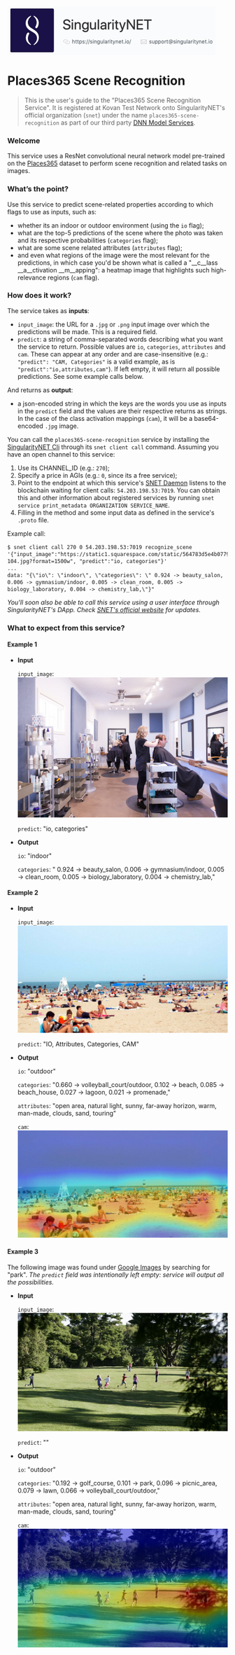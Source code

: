 [issue-template]: ../../../issues/new?template=BUG_REPORT.md
[feature-template]: ../../../issues/new?template=FEATURE_REQUEST.md

![singnetlogo](../assets/singnet-logo.jpg?raw=true 'SingularityNET')

# Places365 Scene Recognition

> This is the user's guide to the "Places365 Scene Recognition Service". It is registered at Kovan Test Network onto SingularityNET's official organization (`snet`) under the name `places365-scene-recognition` as part of our third party [DNN Model Services](https://github.com/singnet/dnn-model-services).

### Welcome

This service uses a ResNet convolutional neural network model pre-trained on the [Places365](http://places2.csail.mit.edu/download.html) dataset to perform scene recognition and related tasks on images. 

### What’s the point?

Use this service to predict scene-related properties according to which flags to use as inputs, such as:
- whether its an indoor or outdoor environment (using the `io` flag); 
- what are the top-5 predictions of the scene where the photo was taken and its respective probabilities (`categories` flag);
- what are some scene related attributes (`attributes` flag);
- and even what regions of the image were the most relevant for the predictions, in which case you'd be shown what is called a "__c__lass __a__ctivation __m__apping": a heatmap image that highlights such high-relevance regions (`cam` flag).

### How does it work?

The service takes as **inputs**:
- `input_image`: the URL for a `.jpg` or `.png` input image over which the predictions will be made. This is a required field.
- `predict`: a string of comma-separated words describing what you want the service to return. Possible values are `io`, `categories`, `attributes` and `cam`. These can appear at any order and are case-insensitive (e.g.: `"predict": "CAM, Categories"` is a valid example, as is `"predict":"io,attributes,cam"`). If left empty, it will return all possible predictions. See some example calls below.

And returns as **output**:
- a json-encoded string in which the keys are the words you use as inputs in the `predict` field and the values are their respective returns as strings. In the case of the class activation mappings (`cam`), it will be a base64-encoded `.jpg` image.

You can call the `places365-scene-recognition` service by installing the [SingularityNET Cli](https://github.com/singnet/snet-cli) through its `snet client call` command. Assuming you have an open channel to this service:

1. Use its CHANNEL_ID (e.g.: `270`); 
2. Specify a price in AGIs (e.g.: `0`, since its a free service);
3. Point to the endpoint at which this service's [SNET Daemon](https://github.com/singnet/snet-daemon) listens to the blockchain waiting for client calls: `54.203.198.53:7019`. You can obtain this and other information about registered services by running `snet service print_metadata ORGANIZATION SERVICE_NAME`.
4. Filling in the method and some input data as defined in the service's `.proto` file.

Example call:
```
$ snet client call 270 0 54.203.198.53:7019 recognize_scene '{"input_image":"https://static1.squarespace.com/static/564783d5e4b077901c4bdc37/t/5a823d47c83025d76ac6ddae/1518484818865/Piccolo-104.jpg?format=1500w", "predict":"io, categories"}'
...
data: "{\"io\": \"indoor\", \"categories\": \" 0.924 -> beauty_salon, 0.006 -> gymnasium/indoor, 0.005 -> clean_room, 0.005 -> biology_laboratory, 0.004 -> chemistry_lab,\"}"
```

_You'll soon also be able to call this service using a user interface through SingularityNET's DApp. Check [SNET's official website](http://singularitynet.io/) for updates._

### What to expect from this service?

#### Example 1

- **Input**

    `input_image`: ![salon_input](../assets/users_guide/places365_salon.jpg)
    
    `predict`: "io, categories"

- **Output**

    `io`: "indoor"
    
    `categories`: " 0.924 -> beauty_salon, 0.006 -> gymnasium/indoor, 0.005 -> clean_room, 0.005 -> biology_laboratory, 0.004 -> chemistry_lab,"
    
#### Example 2

- **Input**

    `input_image`: ![beach_input](../assets/users_guide/places365_beach.png)
    
    `predict`: "IO, Attributes, Categories, CAM"
    
- **Output**
    
    `io`: "outdoor"
    
    `categories`: "0.660 -> volleyball_court/outdoor, 0.102 -> beach, 0.085 -> beach_house, 0.027 -> lagoon, 0.021 -> promenade,"
    
    `attributes`: "open area, natural light, sunny, far-away horizon, warm, man-made, clouds, sand, touring"
    
    `cam`: ![beach_cam](../assets/users_guide/places365_beach_cam.jpg)

#### Example 3

The following image was found under [Google Images](http://images.google.com) by searching for "park". _The `predict` field was intentionally left empty: service will output all the possibilities._

- **Input**

    `input_image`: ![park_input](../assets/users_guide/places365_park.jpg)
    
    `predict`: ""

- **Output**

    `io`: "outdoor"
    
    `categories`:  "0.192 -> golf_course, 0.101 -> park, 0.096 -> picnic_area, 0.079 -> lawn, 0.066 -> volleyball_court/outdoor,"
    
    `attributes`: "open area, natural light, sunny, far-away horizon, warm, man-made, clouds, sand, touring"
    
    `cam`: ![park_cam](../assets/users_guide/places365_park_cam.jpg)